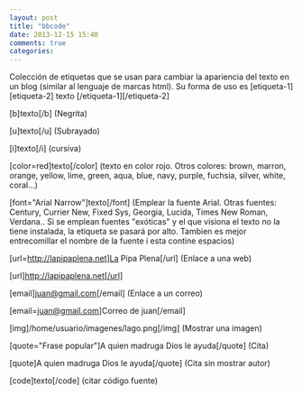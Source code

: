 ```yaml
---
layout: post
title: "bbcode"
date: 2013-12-15 15:40
comments: true
categories: 
---
```

Colección de etiquetas que se usan para cambiar la apariencia del texto en un blog (similar al lenguaje de marcas html). Su forma de uso es [etiqueta-1][etiqueta-2] texto [/etiqueta-1][/etiqueta-2]

[b]texto[/b] (Negrita)

[u]texto[/u] (Subrayado)

[i]texto[/i] (cursiva)

[color=red]texto[/color] (texto en color rojo. Otros colores: brown, marron, orange, yellow, lime, green, aqua, blue, navy, purple, fuchsia, silver, white, coral...)

[font="Arial Narrow"]texto[/font] (Emplear la fuente Arial. Otras fuentes: Century, Currier New, Fixed Sys, Georgia, Lucida, Times New Roman, Verdana.. Si se emplean fuentes "exóticas" y el que visiona el texto no la tiene instalada, la etiqueta se pasará por alto. Tambien es mejor entrecomillar el nombre de la fuente i esta contine espacios)

[url=http://lapipaplena.net]La Pipa Plena[/url] (Enlace a una web)

[url]http://lapipaplena.net[/url]

[email]juan@gmail.com[/email] (Enlace a un correo)

[email=juan@gmail.com]Correo de juan[/email]

[img]/home/usuario/imagenes/lago.png[/img] (Mostrar una imagen)

[quote="Frase popular"]A quien madruga Dios le ayuda[/quote] (Cita)

[quote]A quien madruga Dios le ayuda[/quote] (Cita sin mostrar autor)

[code]texto[/code] (citar código fuente)

